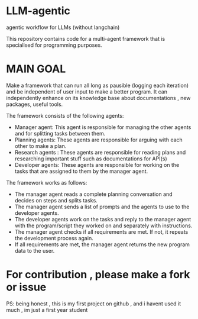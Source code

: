 # LLM-agentic
agentic workflow for LLMs (without langchain)

This repository contains code for a multi-agent framework that is specialised for programming purposes.

# MAIN GOAL
Make a framework that can run all long as pausible (logging each iteration) and be independent of user input to make a better program.
It can independently enhance on its knowledge base about documentations , new packages, useful tools.

The framework consists of the following agents:

- Manager agent: This agent is responsible for managing the other agents and for splitting tasks between them.
- Planning agents: These agents are responsible for arguing with each other to make a plan.
- Research agents : These agents are responsible for reading plans and researching important stuff such as documentations for API(s)
- Developer agents: These agents are responsible for working on the tasks that are assigned to them by the manager agent.

The framework works as follows:

- The manager agent reads a complete planning conversation and decides on steps and splits tasks.
- The manager agent sends a list of prompts and the agents to use to the developer agents.
- The developer agents work on the tasks and reply to the manager agent with the program/script they worked on and separately with instructions.
- The manager agent checks if all requirements are met. If not, it repeats the development process again.
- If all requirements are met, the manager agent returns the new program data to the user.

# For contribution , please make a fork or issue
PS: being honest , this is my first project on github , and i havent used it much , im just a first year student 
